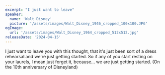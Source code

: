 ```yaml
---
excerpt: "I just want to leave"
speaker:
  name: 'Walt Disney'
  picture: '/assets/images/Walt_Disney_1946_cropped_100x100.JPG'
ogImage:
  url: '/assets/images/Walt_Disney_1964_cropped_512x512.jpg'
releaseDate: '2024-04-15'
---
```


I just want to leave you with this thought, that it's just been sort of a dress rehearsal and we're just getting started. So if any of you start resting on your laurels, I mean just forget it, because... we are just getting started. (On the 10th anniversary of Disneyland)
